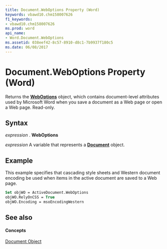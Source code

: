 ```yaml
---
title: Document.WebOptions Property (Word)
keywords: vbawd10.chm158007626
f1_keywords:
- vbawd10.chm158007626
ms.prod: word
api_name:
- Word.Document.WebOptions
ms.assetid: 038eef42-8c57-8910-d8c1-7b9937f180c5
ms.date: 06/08/2017
---
```



# Document.WebOptions Property (Word)

Returns the **[WebOptions](weboptions-object-word.md)** object, which contains document-level attributes used by Microsoft Word when you save a document as a Web page or open a Web page. Read-only.


## Syntax

 _expression_ . **WebOptions**

 _expression_ A variable that represents a **[Document](document-object-word.md)** object.


## Example

This example specifies that cascading style sheets and Western document encoding be used when items in the active document are saved to a Web page.


```vb
Set objWO = ActiveDocument.WebOptions 
objWO.RelyOnCSS = True 
objWO.Encoding = msoEncodingWestern
```


## See also


#### Concepts


[Document Object](document-object-word.md)

